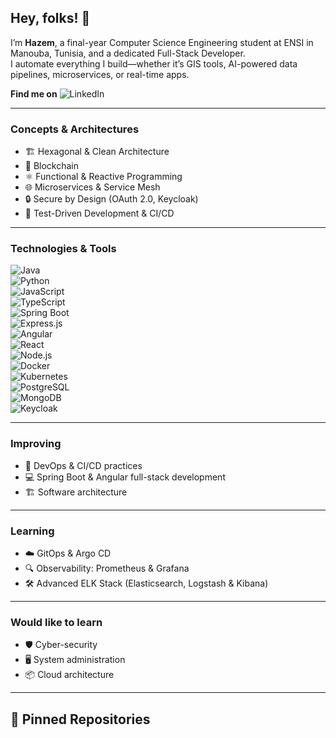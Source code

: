 
## Hey, folks! 👋

I’m **Hazem**, a final-year Computer Science Engineering student at ENSI in Manouba, Tunisia, and a dedicated Full-Stack Developer.  
I automate everything I build—whether it’s GIS tools, AI-powered data pipelines, microservices, or real-time apps.

**Find me on** ![LinkedIn](https://www.linkedin.com/in/hazem-sghaier-engineer/) 

---

### Concepts & Architectures
- 🏗️ Hexagonal & Clean Architecture  
- 🔗 Blockchain  
- ⚛️ Functional & Reactive Programming  
- 🌐 Microservices & Service Mesh  
- 🔒 Secure by Design (OAuth 2.0, Keycloak)  
- 🚀 Test-Driven Development & CI/CD  

---

### Technologies & Tools
![Java](https://img.shields.io/badge/-Java-007396?logo=java)  
![Python](https://img.shields.io/badge/-Python-3776AB?logo=python)  
![JavaScript](https://img.shields.io/badge/-JavaScript-F7DF1E?logo=javascript)  
![TypeScript](https://img.shields.io/badge/-TypeScript-3178C6?logo=typescript)  
![Spring Boot](https://img.shields.io/badge/-Spring%20Boot-6DB33F?logo=springboot)  
![Express.js](https://img.shields.io/badge/-Express.js-000000?logo=express)  
![Angular](https://img.shields.io/badge/-Angular-DD0031?logo=angular)  
![React](https://img.shields.io/badge/-React-61DAFB?logo=react)  
![Node.js](https://img.shields.io/badge/-Node.js-339933?logo=node.js)  
![Docker](https://img.shields.io/badge/-Docker-2496ED?logo=docker)  
![Kubernetes](https://img.shields.io/badge/-Kubernetes-326CE5?logo=kubernetes)  
![PostgreSQL](https://img.shields.io/badge/-PostgreSQL-336791?logo=postgresql)  
![MongoDB](https://img.shields.io/badge/-MongoDB-47A248?logo=mongodb)  
![Keycloak](https://img.shields.io/badge/-Keycloak-000000?logo=keycloak)  

---

### Improving
- 🔧 DevOps & CI/CD practices  
- 💻 Spring Boot & Angular full-stack development  
- 🏗️ Software architecture  
---

### Learning
- ☁️ GitOps & Argo CD  
- 🔍 Observability: Prometheus & Grafana  
- 🛠️ Advanced ELK Stack (Elasticsearch, Logstash & Kibana)  

---

### Would like to learn
- 🛡️ Cyber-security  
- 🖥️ System administration  
- 📦 Cloud architecture  

---

## 📌 Pinned Repositories
<!-- Enable repository pinning in your GitHub profile to showcase your top projects -->
